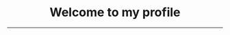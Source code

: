 <h1 align="center">Welcome to my profile</h1>
<hr>
<!--
### Hi there 👋
**JefferMarcelino/JefferMarcelino** is a ✨ _special_ ✨ repository because its `README.md` (this file) appears on your GitHub profile.

Here are some ideas to get you started:

- 🔭 I’m currently working on ...
- 🌱 I’m currently learning ...
- 👯 I’m looking to collaborate on ...
- 🤔 I’m looking for help with ...
- 💬 Ask me about ...
- 📫 How to reach me: ...
- 😄 Pronouns: ...
- ⚡ Fun fact: ...
-->

<h3>Hi 👋, Jeffer Marcelino, and a teenage programmer.</h3>

- I realy like to learn 😄.
- I’m currently learning HTML and CSS 🌱

<h3 align="left">Connect with me:</h3>
<p align="left">
<a href="https://pt.stackoverflow.com/users/221303/jeffer-marcelino" target="blank"><img align="center" src="https://cdn.jsdelivr.net/npm/simple-icons@3.0.1/icons/stackoverflow.svg" alt="221303" height="30" width="40" /></a>
<a href="https://fb.com/jeffer.marcelino.3" target="blank"><img align="center" src="https://cdn.jsdelivr.net/npm/simple-icons@3.0.1/icons/facebook.svg" alt="jeffer.marcelino.3" height="30" width="40" /></a>
<a href="https://instagram.com/jeffermarcelino" target="blank"><img align="center" src="https://cdn.jsdelivr.net/npm/simple-icons@3.0.1/icons/instagram.svg" alt="jeffermarcelino" height="30" width="40" /></a>
</p>

<h3 align="left">Languages and Tools:</h3>
<p align="left"> <a href="https://git-scm.com/" target="_blank"> <img src="https://www.vectorlogo.zone/logos/git-scm/git-scm-icon.svg" alt="git" width="40" height="40"/> </a> <a href="https://www.w3.org/html/" target="_blank"> <img src="https://raw.githubusercontent.com/devicons/devicon/master/icons/html5/html5-original-wordmark.svg" alt="html5" width="40" height="40"/> </a> <a href="https://www.linux.org/" target="_blank"> <img src="https://raw.githubusercontent.com/devicons/devicon/master/icons/linux/linux-original.svg" alt="linux" width="40" height="40"/> </a> <a href="https://www.python.org" target="_blank"> <img src="https://raw.githubusercontent.com/devicons/devicon/master/icons/python/python-original.svg" alt="python" width="40" height="40"/> </a> </p>
<img align="right" src="https://github-readme-stats.vercel.app/api/top-langs?username=jeffermarcelino&show_icons=true&locale=en&layout=compact" alt="jeffermarcelino" />

